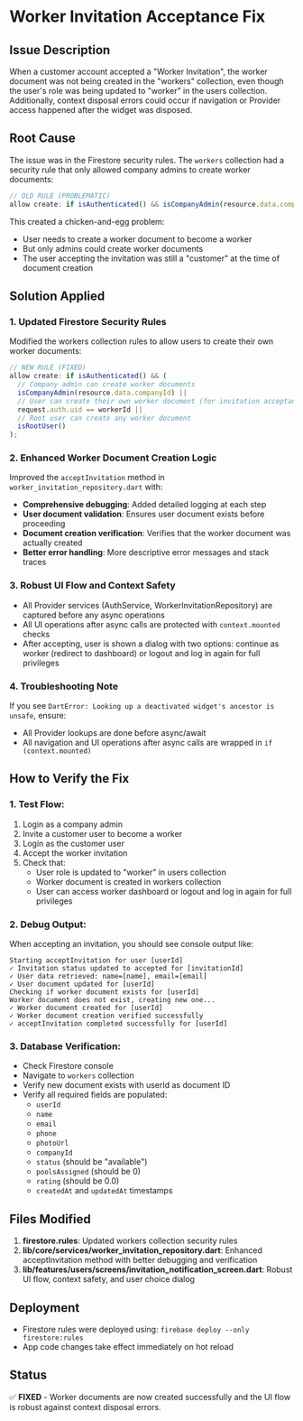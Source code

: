 # Worker Invitation Acceptance Fix

## Issue Description
When a customer account accepted a "Worker Invitation", the worker document was not being created in the "workers" collection, even though the user's role was being updated to "worker" in the users collection. Additionally, context disposal errors could occur if navigation or Provider access happened after the widget was disposed.

## Root Cause
The issue was in the Firestore security rules. The `workers` collection had a security rule that only allowed company admins to create worker documents:

```javascript
// OLD RULE (PROBLEMATIC)
allow create: if isAuthenticated() && isCompanyAdmin(resource.data.companyId);
```

This created a chicken-and-egg problem:
- User needs to create a worker document to become a worker
- But only admins could create worker documents
- The user accepting the invitation was still a "customer" at the time of document creation

## Solution Applied

### 1. Updated Firestore Security Rules
Modified the workers collection rules to allow users to create their own worker documents:

```javascript
// NEW RULE (FIXED)
allow create: if isAuthenticated() && (
  // Company admin can create worker documents
  isCompanyAdmin(resource.data.companyId) ||
  // User can create their own worker document (for invitation acceptance)
  request.auth.uid == workerId ||
  // Root user can create any worker document
  isRootUser()
);
```

### 2. Enhanced Worker Document Creation Logic
Improved the `acceptInvitation` method in `worker_invitation_repository.dart` with:
- **Comprehensive debugging**: Added detailed logging at each step
- **User document validation**: Ensures user document exists before proceeding
- **Document creation verification**: Verifies that the worker document was actually created
- **Better error handling**: More descriptive error messages and stack traces

### 3. Robust UI Flow and Context Safety
- All Provider services (AuthService, WorkerInvitationRepository) are captured before any async operations
- All UI operations after async calls are protected with `context.mounted` checks
- After accepting, user is shown a dialog with two options: continue as worker (redirect to dashboard) or logout and log in again for full privileges

### 4. Troubleshooting Note
If you see `DartError: Looking up a deactivated widget's ancestor is unsafe`, ensure:
- All Provider lookups are done before async/await
- All navigation and UI operations after async calls are wrapped in `if (context.mounted)`

## How to Verify the Fix

### 1. Test Flow:
1. Login as a company admin
2. Invite a customer user to become a worker
3. Login as the customer user
4. Accept the worker invitation
5. Check that:
   - User role is updated to "worker" in users collection
   - Worker document is created in workers collection
   - User can access worker dashboard or logout and log in again for full privileges

### 2. Debug Output:
When accepting an invitation, you should see console output like:
```
Starting acceptInvitation for user [userId]
✓ Invitation status updated to accepted for [invitationId]
✓ User data retrieved: name=[name], email=[email]
✓ User document updated for [userId]
Checking if worker document exists for [userId]
Worker document does not exist, creating new one...
✓ Worker document created for [userId]
✓ Worker document creation verified successfully
✓ acceptInvitation completed successfully for [userId]
```

### 3. Database Verification:
- Check Firestore console
- Navigate to `workers` collection
- Verify new document exists with userId as document ID
- Verify all required fields are populated:
  - `userId`
  - `name`
  - `email`
  - `phone`
  - `photoUrl`
  - `companyId`
  - `status` (should be "available")
  - `poolsAssigned` (should be 0)
  - `rating` (should be 0.0)
  - `createdAt` and `updatedAt` timestamps

## Files Modified

1. **firestore.rules**: Updated workers collection security rules
2. **lib/core/services/worker_invitation_repository.dart**: Enhanced acceptInvitation method with better debugging and verification
3. **lib/features/users/screens/invitation_notification_screen.dart**: Robust UI flow, context safety, and user choice dialog

## Deployment
- Firestore rules were deployed using: `firebase deploy --only firestore:rules`
- App code changes take effect immediately on hot reload

## Status
✅ **FIXED** - Worker documents are now created successfully and the UI flow is robust against context disposal errors. 